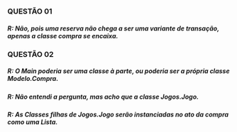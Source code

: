 ### QUESTÃO 01

##### R: Não, pois uma reserva não chega a ser uma variante de transação, apenas a classe compra se encaixa.

### QUESTÃO 02

##### R: O Main poderia ser uma classe à parte, ou poderia ser a própria classe Modelo.Compra.
##### R: Não entendi a pergunta, mas acho que a classe Jogos.Jogo.
##### R: As Classes filhas de Jogos.Jogo serão instanciadas no ato da compra como uma Lista.

